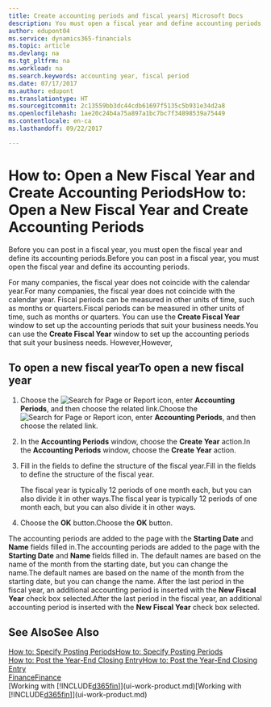 ```yaml
---
title: Create accounting periods and fiscal years| Microsoft Docs
description: You must open a fiscal year and define accounting periods, before you can post in a fiscal year.
author: edupont04
ms.service: dynamics365-financials
ms.topic: article
ms.devlang: na
ms.tgt_pltfrm: na
ms.workload: na
ms.search.keywords: accounting year, fiscal period
ms.date: 07/17/2017
ms.author: edupont
ms.translationtype: HT
ms.sourcegitcommit: 2c13559bb3dc44cdb61697f5135c5b931e34d2a8
ms.openlocfilehash: 1ae20c24b4a75a897a1bc7bc7f34898539a75449
ms.contentlocale: en-ca
ms.lasthandoff: 09/22/2017

---
```

# <a name="how-to-open-a-new-fiscal-year-and-create-accounting-periods"></a><span data-ttu-id="dda8e-103">How to: Open a New Fiscal Year and Create Accounting Periods</span><span class="sxs-lookup"><span data-stu-id="dda8e-103">How to: Open a New Fiscal Year and Create Accounting Periods</span></span>
<span data-ttu-id="dda8e-104">Before you can post in a fiscal year, you must open the fiscal year and define its accounting periods.</span><span class="sxs-lookup"><span data-stu-id="dda8e-104">Before you can post in a fiscal year, you must open the fiscal year and define its accounting periods.</span></span>  

<span data-ttu-id="dda8e-105">For many companies, the fiscal year does not coincide with the calendar year.</span><span class="sxs-lookup"><span data-stu-id="dda8e-105">For many companies, the fiscal year does not coincide with the calendar year.</span></span> <span data-ttu-id="dda8e-106">Fiscal periods can be measured in other units of time, such as months or quarters.</span><span class="sxs-lookup"><span data-stu-id="dda8e-106">Fiscal periods can be measured in other units of time, such as months or quarters.</span></span> <span data-ttu-id="dda8e-107">You can use the **Create Fiscal Year** window to set up the accounting periods that suit your business needs.</span><span class="sxs-lookup"><span data-stu-id="dda8e-107">You can use the **Create Fiscal Year** window to set up the accounting periods that suit your business needs.</span></span> <span data-ttu-id="dda8e-108">However,</span><span class="sxs-lookup"><span data-stu-id="dda8e-108">However,</span></span>   

## <a name="to-open-a-new-fiscal-year"></a><span data-ttu-id="dda8e-109">To open a new fiscal year</span><span class="sxs-lookup"><span data-stu-id="dda8e-109">To open a new fiscal year</span></span>
1. <span data-ttu-id="dda8e-110">Choose the ![Search for Page or Report](media/ui-search/search_small.png "Search for Page or Report icon") icon, enter **Accounting Periods**, and then choose the related link.</span><span class="sxs-lookup"><span data-stu-id="dda8e-110">Choose the ![Search for Page or Report](media/ui-search/search_small.png "Search for Page or Report icon") icon, enter **Accounting Periods**, and then choose the related link.</span></span>
2. <span data-ttu-id="dda8e-111">In the **Accounting Periods** window, choose the **Create Year** action.</span><span class="sxs-lookup"><span data-stu-id="dda8e-111">In the **Accounting Periods** window, choose the **Create Year** action.</span></span>
3. <span data-ttu-id="dda8e-112">Fill in the fields to define the structure of the fiscal year.</span><span class="sxs-lookup"><span data-stu-id="dda8e-112">Fill in the fields to define the structure of the fiscal year.</span></span>

    <span data-ttu-id="dda8e-113">The fiscal year is typically 12 periods of one month each, but you can also divide it in other ways.</span><span class="sxs-lookup"><span data-stu-id="dda8e-113">The fiscal year is typically 12 periods of one month each, but you can also divide it in other ways.</span></span>
4. <span data-ttu-id="dda8e-114">Choose the **OK** button.</span><span class="sxs-lookup"><span data-stu-id="dda8e-114">Choose the **OK** button.</span></span>

<span data-ttu-id="dda8e-115">The accounting periods are added to the page with the **Starting Date** and **Name** fields filled in.</span><span class="sxs-lookup"><span data-stu-id="dda8e-115">The accounting periods are added to the page with the **Starting Date** and **Name** fields filled in.</span></span> <span data-ttu-id="dda8e-116">The default names are based on the name of the month from the starting date, but you can change the name.</span><span class="sxs-lookup"><span data-stu-id="dda8e-116">The default names are based on the name of the month from the starting date, but you can change the name.</span></span> <span data-ttu-id="dda8e-117">After the last period in the fiscal year, an additional accounting period is inserted with the **New Fiscal Year** check box selected.</span><span class="sxs-lookup"><span data-stu-id="dda8e-117">After the last period in the fiscal year, an additional accounting period is inserted with the **New Fiscal Year** check box selected.</span></span>  


## <a name="see-also"></a><span data-ttu-id="dda8e-118">See Also</span><span class="sxs-lookup"><span data-stu-id="dda8e-118">See Also</span></span>
[<span data-ttu-id="dda8e-119">How to: Specify Posting Periods</span><span class="sxs-lookup"><span data-stu-id="dda8e-119">How to: Specify Posting Periods</span></span>](finance-how-specify-posting-periods.md)  
[<span data-ttu-id="dda8e-120">How to: Post the Year-End Closing Entry</span><span class="sxs-lookup"><span data-stu-id="dda8e-120">How to: Post the Year-End Closing Entry</span></span>](year-how-post-year-end-close-entry.md)  
[<span data-ttu-id="dda8e-121">Finance</span><span class="sxs-lookup"><span data-stu-id="dda8e-121">Finance</span></span>](finance.md)  
<span data-ttu-id="dda8e-122">[Working with [!INCLUDE[d365fin](includes/d365fin_md.md)]](ui-work-product.md)</span><span class="sxs-lookup"><span data-stu-id="dda8e-122">[Working with [!INCLUDE[d365fin](includes/d365fin_md.md)]](ui-work-product.md)</span></span>

